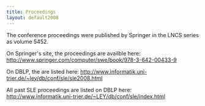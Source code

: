 ```yaml
---
title: Proceedings
layout: default2008
---
```



The conference proceedings were published by Springer in the LNCS
series as volume 5452.  

On Springer's site, the proceedings are availble here:
http://www.springer.com/computer/swe/book/978-3-642-00433-9

On DBLP, the are listed here:
http://www.informatik.uni-trier.de/~ley/db/conf/sle/sle2008.html

All past SLE proceedings are listed on DBLP here:
http://www.informatik.uni-trier.de/~LEY/db/conf/sle/index.html


